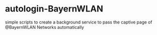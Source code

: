 # autologin-BayernWLAN
simple scripts to create a background service to pass the captive page of @BayernWLAN Networks automatically

